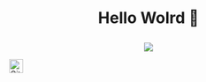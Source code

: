 

<!--
**BLG420/BLG420** is a ✨ _special_ ✨ repository because its `README.md` (this file) appears on your GitHub profile.

Here are some ideas to get you started:

- 🔭 I’m currently working on ...
- 🌱 I’m currently learning ...
- 👯 I’m looking to collaborate on ...
- 🤔 I’m looking for help with ...
- 💬 Ask me about ...
- 📫 How to reach me: ...
- 😄 Pronouns: ...
- ⚡ Fun fact: ...
-->


<h1 align="center">

  Hello Wolrd 👋

</h2>

<!--
<script>
    document.getElementById('image').src = `https://atombot.best/widget/theme-2/921434569197117490.png?${Date.now()}`
</script>
-->

<p align="center" id="image">
  <img src="http://atombot.best/widget/theme-2/921434569197117490.png?"><br>
</p>

<!--
<p align="center">
  <img src="https://discord.c99.nl/widget/theme-2/921434569197117490.png"><br>
</p>
-->

<!--
<p align="center"> 
  <img src="https://komarev.com/ghpvc/?username=your-github-BLG420&color=red"/>
</p>
-->

 <a href="https://github.com/BLG420">
  <img align="left" alt="Github" width="25px" src="https://cdn.jsdelivr.net/npm/simple-icons@v3/icons/github.svg" />
</a>

</a>
</a>
